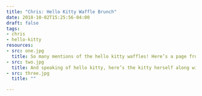 ```yaml
---
title: "Chris: Hello Kitty Waffle Brunch"
date: 2018-10-02T15:25:56-04:00
draft: false
tags:
- chris
- hello-kitty
resources:
- src: one.jpg
  title: So many mentions of the hello kitty waffles! Here’s a page from one of my photo book capturing said brunch in SF. Yum and cuteness! So Cindy!
- src: two.jpg
  title: And speaking of hello kitty, here’s the kitty herself along with Dr. Horrible one Halloween.
- src: three.jpg
  title: ""

---
```

